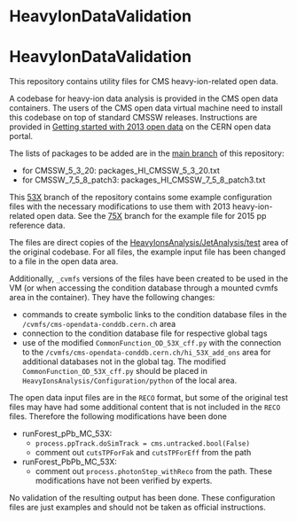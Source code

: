 # HeavyIonDataValidation

# HeavyIonDataValidation

This repository contains utility files for CMS heavy-ion-related open data.

A codebase for heavy-ion data analysis is provided in the CMS open data containers. The users of the CMS open data virtual machine need to install this codebase on top of standard CMSSW releases. Instructions are provided in [Getting started with 2013 open data](http://opendata.cern.ch/docs/cms-getting-started-2013) on the CERN open data portal.

The lists of packages to be added are in the [main branch](https://github.com/cms-opendata-validation/HeavyIonDataValidation/tree/main) of this repository:
- for CMSSW_5_3_20: packages_HI_CMSSW_5_3_20.txt
- for CMSSW_7_5_8_patch3: packages_HI_CMSSW_7_5_8_patch3.txt

This [53X](https://github.com/cms-opendata-validation/HeavyIonDataValidation/tree/53X) branch of the repository contains some example configuration files with the necessary modifications to use them with 2013 heavy-ion-related open data. See the [75X](https://github.com/cms-opendata-validation/HeavyIonDataValidation/tree/75X) branch for the example file for 2015 pp reference data.

The files are direct copies of the [HeavyIonsAnalysis/JetAnalysis/test](https://github.com/CmsHI/cmssw/tree/forest_CMSSW_5_3_20/HeavyIonsAnalysis/JetAnalysis/test) area of the original codebase.
For all files, the example input file has been changed to a file in the open data area. 

Additionally, `_cvmfs` versions of the files have been created to be used in the VM (or when accessing the condition database through a mounted cvmfs area in the container). They have the following changes:
- commands to create symbolic links to the condition database files in the `/cvmfs/cms-opendata-conddb.cern.ch` area
- connection to the condition database file for respective global tags
- use of the modified `CommonFunction_OD_53X_cff.py` with the connection to the `/cvmfs/cms-opendata-conddb.cern.ch/hi_53X_add_ons` area for additional databases not in the global tag.
The modified `CommonFunction_OD_53X_cff.py` should be placed in `HeavyIonsAnalysis/Configuration/python` of the local area.

The open data input files are in the `RECO` format, but some of the original test files may have had some additional content that is not included in the `RECO` files. Therefore the following modifications have been done 
- runForest_pPb_MC_53X:
  - `process.ppTrack.doSimTrack = cms.untracked.bool(False)`
  - comment out `cutsTPForFak` and `cutsTPForEff` from the path
- runForest_PbPb_MC_53X:
  - comment out `process.photonStep_withReco` from the path.
These modifications have not been verified by experts.    

No validation of the resulting output has been done. These configuration files are just examples and should not be taken as official instructions.
